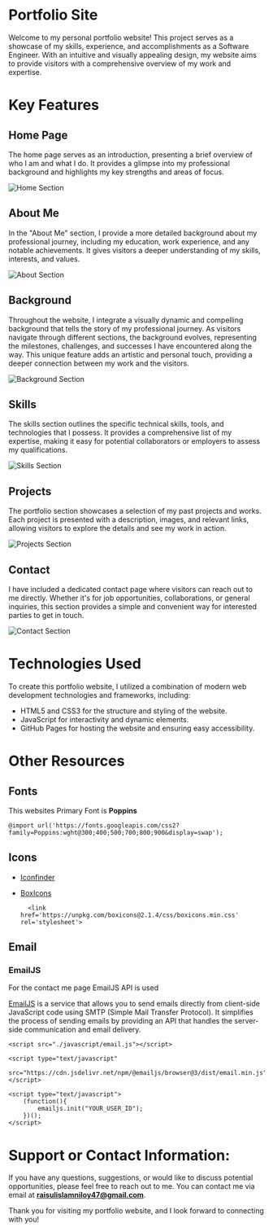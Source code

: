 
# Portfolio Site

Welcome to my personal portfolio website! This project serves as a showcase of my skills, experience, and accomplishments as a Software Engineer. With an intuitive and visually appealing design, my website aims to provide visitors with a comprehensive overview of my work and expertise.

# Key Features

## Home Page 
The home page serves as an introduction, presenting a brief overview of who I am and what I do. It provides a glimpse into my professional background and highlights my key strengths and areas of focus.

![Home Section](images/Website_Screenshot/Home.png)

## About Me 
In the "About Me" section, I provide a more detailed background about my professional journey, including my education, work experience, and any notable achievements. It gives visitors a deeper understanding of my skills, interests, and values.

![About Section](images/Website_Screenshot/About.png)

## Background 
Throughout the website, I integrate a visually dynamic and compelling background that tells the story of my professional journey. As visitors navigate through different sections, the background evolves, representing the milestones, challenges, and successes I have encountered along the way. This unique feature adds an artistic and personal touch, providing a deeper connection between my work and the visitors.

![Background Section](images/Website_Screenshot/Background.png)

## Skills 
The skills section outlines the specific technical skills, tools, and technologies that I possess. It provides a comprehensive list of my expertise, making it easy for potential collaborators or employers to assess my qualifications.

![Skills Section](images/Website_Screenshot/Skills.png)

## Projects 
The portfolio section showcases a selection of my past projects and works. Each project is presented with a description, images, and relevant links, allowing visitors to explore the details and see my work in action.

![Projects Section](images/Website_Screenshot/Projects.png)

## Contact
I have included a dedicated contact page where visitors can reach out to me directly. Whether it's for job opportunities, collaborations, or general inquiries, this section provides a simple and convenient way for interested parties to get in touch.

![Contact Section](images/Website_Screenshot/Contact.png)

# Technologies Used

To create this portfolio website, I utilized a combination of modern web development technologies and frameworks, including:

- HTML5 and CSS3 for the structure and styling of the website.
- JavaScript for interactivity and dynamic elements.
- GitHub Pages for hosting the website and ensuring easy accessibility.


# Other Resources

## Fonts

This websites Primary Font is **Poppins**

    @import url('https://fonts.googleapis.com/css2?family=Poppins:wght@300;400;500;700;800;900&display=swap');


## Icons

- [Iconfinder](https://www.iconfinder.com/)
- [BoxIcons](https://boxicons.com/)

        <link href='https://unpkg.com/boxicons@2.1.4/css/boxicons.min.css' rel='stylesheet'>

## Email

### EmailJS

For the contact me page EmailJS API is used  

[EmailJS](https://www.emailjs.com/) is a service that allows you to send emails directly from client-side JavaScript code using SMTP (Simple Mail Transfer Protocol). It simplifies the process of sending emails by providing an API that handles the server-side communication and email delivery.

    <script src="./javascript/email.js"></script>

    <script type="text/javascript"
        src="https://cdn.jsdelivr.net/npm/@emailjs/browser@3/dist/email.min.js">
    </script>

    <script type="text/javascript">
        (function(){
            emailjs.init("YOUR_USER_ID");
        })();
    </script>

# Support or Contact Information:

If you have any questions, suggestions, or would like to discuss potential opportunities, please feel free to reach out to me. You can contact me via email at **raisulislamniloy47@gmail.com**.

Thank you for visiting my portfolio website, and I look forward to connecting with you!